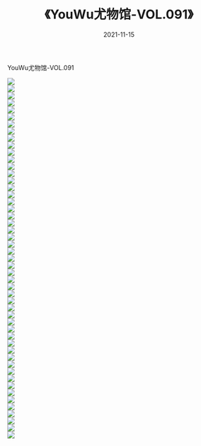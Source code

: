 ﻿---
layout: post
title:  《YouWu尤物馆-VOL.091》
date:   2021-11-15
img: http://img.660000.xyz/Sharelink/网络美图/2021/YouWu尤物馆-VOL.091/000.jpg
categories: [美女, 清纯, 唯美]
---

YouWu尤物馆-VOL.091

  ![](http://img.660000.xyz/Sharelink/网络美图/2021/YouWu尤物馆-VOL.091/001.jpg) <br> ![](http://img.660000.xyz/Sharelink/网络美图/2021/YouWu尤物馆-VOL.091/002.jpg) <br> ![](http://img.660000.xyz/Sharelink/网络美图/2021/YouWu尤物馆-VOL.091/003.jpg) <br> ![](http://img.660000.xyz/Sharelink/网络美图/2021/YouWu尤物馆-VOL.091/004.jpg) <br> ![](http://img.660000.xyz/Sharelink/网络美图/2021/YouWu尤物馆-VOL.091/005.jpg) <br> ![](http://img.660000.xyz/Sharelink/网络美图/2021/YouWu尤物馆-VOL.091/006.jpg) <br> ![](http://img.660000.xyz/Sharelink/网络美图/2021/YouWu尤物馆-VOL.091/007.jpg) <br> ![](http://img.660000.xyz/Sharelink/网络美图/2021/YouWu尤物馆-VOL.091/008.jpg) <br> ![](http://img.660000.xyz/Sharelink/网络美图/2021/YouWu尤物馆-VOL.091/009.jpg) <br> ![](http://img.660000.xyz/Sharelink/网络美图/2021/YouWu尤物馆-VOL.091/010.jpg) <br> ![](http://img.660000.xyz/Sharelink/网络美图/2021/YouWu尤物馆-VOL.091/011.jpg) <br> ![](http://img.660000.xyz/Sharelink/网络美图/2021/YouWu尤物馆-VOL.091/012.jpg) <br> ![](http://img.660000.xyz/Sharelink/网络美图/2021/YouWu尤物馆-VOL.091/013.jpg) <br> ![](http://img.660000.xyz/Sharelink/网络美图/2021/YouWu尤物馆-VOL.091/014.jpg) <br> ![](http://img.660000.xyz/Sharelink/网络美图/2021/YouWu尤物馆-VOL.091/015.jpg) <br> ![](http://img.660000.xyz/Sharelink/网络美图/2021/YouWu尤物馆-VOL.091/016.jpg) <br> ![](http://img.660000.xyz/Sharelink/网络美图/2021/YouWu尤物馆-VOL.091/017.jpg) <br> ![](http://img.660000.xyz/Sharelink/网络美图/2021/YouWu尤物馆-VOL.091/018.jpg) <br> ![](http://img.660000.xyz/Sharelink/网络美图/2021/YouWu尤物馆-VOL.091/019.jpg) <br> ![](http://img.660000.xyz/Sharelink/网络美图/2021/YouWu尤物馆-VOL.091/020.jpg) <br> ![](http://img.660000.xyz/Sharelink/网络美图/2021/YouWu尤物馆-VOL.091/021.jpg) <br> ![](http://img.660000.xyz/Sharelink/网络美图/2021/YouWu尤物馆-VOL.091/022.jpg) <br> ![](http://img.660000.xyz/Sharelink/网络美图/2021/YouWu尤物馆-VOL.091/023.jpg) <br> ![](http://img.660000.xyz/Sharelink/网络美图/2021/YouWu尤物馆-VOL.091/024.jpg) <br> ![](http://img.660000.xyz/Sharelink/网络美图/2021/YouWu尤物馆-VOL.091/025.jpg) <br> ![](http://img.660000.xyz/Sharelink/网络美图/2021/YouWu尤物馆-VOL.091/026.jpg) <br> ![](http://img.660000.xyz/Sharelink/网络美图/2021/YouWu尤物馆-VOL.091/027.jpg) <br> ![](http://img.660000.xyz/Sharelink/网络美图/2021/YouWu尤物馆-VOL.091/028.jpg) <br> ![](http://img.660000.xyz/Sharelink/网络美图/2021/YouWu尤物馆-VOL.091/029.jpg) <br> ![](http://img.660000.xyz/Sharelink/网络美图/2021/YouWu尤物馆-VOL.091/030.jpg) <br> ![](http://img.660000.xyz/Sharelink/网络美图/2021/YouWu尤物馆-VOL.091/031.jpg) <br> ![](http://img.660000.xyz/Sharelink/网络美图/2021/YouWu尤物馆-VOL.091/032.jpg) <br> ![](http://img.660000.xyz/Sharelink/网络美图/2021/YouWu尤物馆-VOL.091/033.jpg) <br> ![](http://img.660000.xyz/Sharelink/网络美图/2021/YouWu尤物馆-VOL.091/034.jpg) <br> ![](http://img.660000.xyz/Sharelink/网络美图/2021/YouWu尤物馆-VOL.091/035.jpg) <br> ![](http://img.660000.xyz/Sharelink/网络美图/2021/YouWu尤物馆-VOL.091/036.jpg) <br> ![](http://img.660000.xyz/Sharelink/网络美图/2021/YouWu尤物馆-VOL.091/037.jpg) <br> ![](http://img.660000.xyz/Sharelink/网络美图/2021/YouWu尤物馆-VOL.091/038.jpg) <br> ![](http://img.660000.xyz/Sharelink/网络美图/2021/YouWu尤物馆-VOL.091/039.jpg) <br> ![](http://img.660000.xyz/Sharelink/网络美图/2021/YouWu尤物馆-VOL.091/040.jpg) <br> ![](http://img.660000.xyz/Sharelink/网络美图/2021/YouWu尤物馆-VOL.091/041.jpg) <br> ![](http://img.660000.xyz/Sharelink/网络美图/2021/YouWu尤物馆-VOL.091/042.jpg) <br> ![](http://img.660000.xyz/Sharelink/网络美图/2021/YouWu尤物馆-VOL.091/043.jpg) <br> ![](http://img.660000.xyz/Sharelink/网络美图/2021/YouWu尤物馆-VOL.091/044.jpg) <br> ![](http://img.660000.xyz/Sharelink/网络美图/2021/YouWu尤物馆-VOL.091/045.jpg) <br> ![](http://img.660000.xyz/Sharelink/网络美图/2021/YouWu尤物馆-VOL.091/046.jpg) <br> ![](http://img.660000.xyz/Sharelink/网络美图/2021/YouWu尤物馆-VOL.091/047.jpg) <br> ![](http://img.660000.xyz/Sharelink/网络美图/2021/YouWu尤物馆-VOL.091/048.jpg) <br> ![](http://img.660000.xyz/Sharelink/网络美图/2021/YouWu尤物馆-VOL.091/049.jpg) <br> ![](http://img.660000.xyz/Sharelink/网络美图/2021/YouWu尤物馆-VOL.091/050.jpg) <br> ![](http://img.660000.xyz/Sharelink/网络美图/2021/YouWu尤物馆-VOL.091/051.jpg) <br>